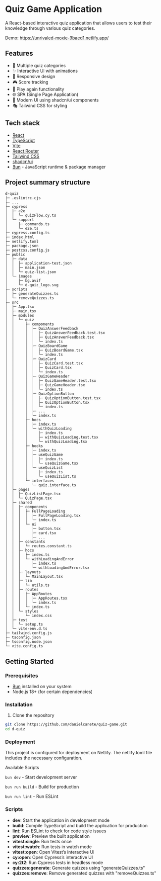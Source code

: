 # Quiz Game Application

A React-based interactive quiz application that allows users to test their knowledge through various quiz categories.

Demo: https://unrivaled-moxie-9baed1.netlify.app/

## Features

- 🎯 Multiple quiz categories
- ✨ Interactive UI with animations
- 📱 Responsive design
- 🎮 Score tracking
- 🔄 Play again functionality
- 🌐 SPA (Single Page Application)
- 🎨 Modern UI using shadcn/ui components
- 🎭 Tailwind CSS for styling

## Tech stack

- [React](https://reactjs.org/)
- [TypeScript](https://www.typescriptlang.org/)
- [Vite](https://vitejs.dev/)
- [React Router](https://reactrouter.com/)
- [Tailwind CSS](https://tailwindcss.com/)
- [shadcn/ui](https://ui.shadcn.com/)
- [Bun](https://bun.sh/) - JavaScript runtime & package manager

## Project summary structure

```
d-quiz
├─ .eslintrc.cjs
├─ ...
├─ cypress
│  ├─ e2e
│  │  └─ quizFlow.cy.ts
│  └─ support
│     ├─ commands.ts
│     └─ e2e.ts
├─ cypress.config.ts
├─ index.html
├─ netlify.toml
├─ package.json
├─ postcss.config.js
├─ public
│  ├─ data
│  │  ├─ application-test.json 
│  │  ├─ main.json
│  │  └─ quiz-list.json
│  └─ images
│     ├─ bg.avif
│     └─ d-quiz_logo.svg
├─ scripts
│  ├─ generateQuizzes.ts
│  └─ removeQuizzes.ts
├─ src
│  ├─ App.tsx
│  ├─ main.tsx
│  ├─ modules
│  │  └─ quiz
│  │     ├─ components
│  │     │  ├─ QuizAnswerFeedback
│  │     │  │  ├─ QuizAnswerFeedback.test.tsx
│  │     │  │  ├─ QuizAnswerFeedback.tsx
│  │     │  │  └─ index.ts
│  │     │  ├─ QuizBoardGame
│  │     │  │  ├─ QuizBoardGame.tsx
│  │     │  │  └─ index.ts
│  │     │  ├─ QuizCard
│  │     │  │  ├─ QuizCard.test.tsx
│  │     │  │  ├─ QuizCard.tsx
│  │     │  │  └─ index.ts
│  │     │  ├─ QuizGameHeader
│  │     │  │  ├─ QuizGameHeader.test.tsx
│  │     │  │  ├─ QuizGameHeader.tsx
│  │     │  │  └─ index.ts
│  │     │  ├─ QuizOptionButton
│  │     │  │  ├─ QuizOptionButton.test.tsx
│  │     │  │  ├─ QuizOptionButton.tsx
│  │     │  │  └─ index.ts
│  │     │  ├─ ...
│  │     │  └─ index.ts
│  │     ├─ hocs
│  │     │  ├─ index.ts
│  │     │  └─ withQuizLoading
│  │     │     ├─ index.ts
│  │     │     ├─ withQuizLoading.test.tsx
│  │     │     └─ withQuizLoading.tsx
│  │     ├─ hooks
│  │     │  ├─ index.ts
│  │     │  ├─ useQuizGame
│  │     │  │  ├─ index.ts
│  │     │  │  └─ useQuizGame.tsx
│  │     │  └─ useQuizList
│  │     │     ├─ index.ts
│  │     │     └─ useQuizList.ts
│  │     └─ interfaces
│  │        └─ quiz.interface.ts
│  ├─ pages
│  │  ├─ QuizListPage.tsx
│  │  └─ QuizPage.tsx
│  ├─ shared
│  │  ├─ components
│  │  │  ├─ FullPageLoading
│  │  │  │  ├─ FullPageLoading.tsx
│  │  │  │  └─ index.ts
│  │  │  └─ ui
│  │  │     ├─ button.tsx
│  │  │     ├─ card.tsx
│  │  │     ├─ ...
│  │  ├─ constants
│  │  │  └─ routes.constant.ts
│  │  ├─ hocs
│  │  │  ├─ index.ts
│  │  │  └─ withLoadingAndError
│  │  │     ├─ index.ts
│  │  │     └─ withLoadingAndError.tsx
│  │  ├─ layouts
│  │  │  └─ MainLayout.tsx
│  │  ├─ lib
│  │  │  └─ utils.ts
│  │  ├─ routes
│  │  │  ├─ AppRoutes
│  │  │  │  ├─ AppRoutes.tsx
│  │  │  │  └─ index.ts
│  │  │  └─ index.ts
│  │  └─ styles
│  │     └─ index.css
│  ├─ test
│  │  └─ setup.ts
│  └─ vite-env.d.ts
├─ tailwind.config.js
├─ tsconfig.json
├─ tsconfig.node.json
└─ vite.config.ts
```

## Getting Started

### Prerequisites

- [Bun](https://bun.sh/) installed on your system
- Node.js 18+ (for certain dependencies)

### Installation

1. Clone the repository
```bash
git clone https://github.com/danielcanete/quiz-game.git
cd d-quiz
```

### Deployment
This project is configured for deployment on Netlify. The netlify.toml file includes the necessary configuration.

Available Scripts

`bun dev` - Start development server

`bun run build` - Build for production

`bun run lint` - Run ESLint

### Scripts

- **dev**: Start the application in development mode  
- **build**: Compile TypeScript and build the application for production  
- **lint**: Run ESLint to check for code style issues  
- **preview**: Preview the built application  
- **vitest:single**: Run tests once  
- **vitest:watch**: Run tests in watch mode  
- **vitest:open**: Open Vitest’s interactive UI  
- **cy:open**: Open Cypress’s interactive UI  
- **cy:2t2**: Run Cypress tests in headless mode  
- **quizzes:generate**: Generate quizzes using "generateQuizzes.ts"  
- **quizzes:remove**: Remove generated quizzes with "removeQuizzes.ts"
